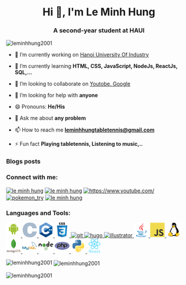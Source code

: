 <h1 align="center">Hi 👋, I'm Le Minh Hung</h1>
<h3 align="center">A second-year student at HAUI</h3>

<p align="left"> <img src="https://komarev.com/ghpvc/?username=leminhhung2001&label=Profile%20views&color=0e75b6&style=flat" alt="leminhhung2001" /> </p>

- 🔭 I’m currently working on [Hanoi University Of Industry](https://www.haui.edu.vn/en)

- 🌱 I’m currently learning **HTML, CSS, JavaScript, NodeJs, ReactJs, SQL,...**

- 👯 I’m looking to collaborate on [Youtobe, Google](https://www.youtube.com/)

- 🤝 I’m looking for help with **anyone**

- 😄 Pronouns: **He/His**

- 💬 Ask me about **any problem**

- 📫 How to reach me **leminhhungtabletennis@gmail.com**

- ⚡ Fun fact **Playing tabletennis, Listening to music,..**

### Blogs posts
<!-- BLOG-POST-LIST:START -->
<!-- BLOG-POST-LIST:END -->

<h3 align="left">Connect with me:</h3>
<p align="left">
<a href="https://dev.to/le minh hung" target="blank"><img align="center" src="https://cdn.jsdelivr.net/npm/simple-icons@3.0.1/icons/dev-dot-to.svg" alt="le minh hung" height="30" width="40" /></a>
<a href="https://fb.com/le minh hung" target="blank"><img align="center" src="https://cdn.jsdelivr.net/npm/simple-icons@3.0.1/icons/facebook.svg" alt="le minh hung" height="30" width="40" /></a>
<a href="https://www.youtube.com/c/https://www.youtube.com/" target="blank"><img align="center" src="https://cdn.jsdelivr.net/npm/simple-icons@3.0.1/icons/youtube.svg" alt="https://www.youtube.com/" height="30" width="40" /></a>
<a href="https://codeforces.com/profile/pokemon_try" target="blank"><img align="center" src="https://cdn.jsdelivr.net/npm/simple-icons@3.0.1/icons/codeforces.svg" alt="pokemon_try" height="30" width="40" /></a>
<a href="https://auth.geeksforgeeks.org/user/le minh hung" target="blank"><img align="center" src="https://cdn.jsdelivr.net/npm/simple-icons@3.0.1/icons/geeksforgeeks.svg" alt="le minh hung" height="30" width="40" /></a>
</p>

<h3 align="left">Languages and Tools:</h3>
<p align="left"> <a href="https://developer.android.com" target="_blank"> <img src="https://raw.githubusercontent.com/devicons/devicon/master/icons/android/android-original-wordmark.svg" alt="android" width="40" height="40"/> </a> <a href="https://www.cprogramming.com/" target="_blank"> <img src="https://raw.githubusercontent.com/devicons/devicon/master/icons/c/c-original.svg" alt="c" width="40" height="40"/> </a> <a href="https://www.w3schools.com/cpp/" target="_blank"> <img src="https://raw.githubusercontent.com/devicons/devicon/master/icons/cplusplus/cplusplus-original.svg" alt="cplusplus" width="40" height="40"/> </a> <a href="https://www.w3schools.com/css/" target="_blank"> <img src="https://raw.githubusercontent.com/devicons/devicon/master/icons/css3/css3-original-wordmark.svg" alt="css3" width="40" height="40"/> </a> <a href="https://git-scm.com/" target="_blank"> <img src="https://www.vectorlogo.zone/logos/git-scm/git-scm-icon.svg" alt="git" width="40" height="40"/> </a> <a href="https://gohugo.io/" target="_blank"> <img src="https://api.iconify.design/logos-hugo.svg" alt="hugo" width="40" height="40"/> </a> <a href="https://www.adobe.com/in/products/illustrator.html" target="_blank"> <img src="https://www.vectorlogo.zone/logos/adobe_illustrator/adobe_illustrator-icon.svg" alt="illustrator" width="40" height="40"/> </a> <a href="https://www.java.com" target="_blank"> <img src="https://raw.githubusercontent.com/devicons/devicon/master/icons/java/java-original.svg" alt="java" width="40" height="40"/> </a> <a href="https://developer.mozilla.org/en-US/docs/Web/JavaScript" target="_blank"> <img src="https://raw.githubusercontent.com/devicons/devicon/master/icons/javascript/javascript-original.svg" alt="javascript" width="40" height="40"/> </a> <a href="https://www.linux.org/" target="_blank"> <img src="https://raw.githubusercontent.com/devicons/devicon/master/icons/linux/linux-original.svg" alt="linux" width="40" height="40"/> </a> <a href="https://www.mongodb.com/" target="_blank"> <img src="https://raw.githubusercontent.com/devicons/devicon/master/icons/mongodb/mongodb-original-wordmark.svg" alt="mongodb" width="40" height="40"/> </a> <a href="https://www.mysql.com/" target="_blank"> <img src="https://raw.githubusercontent.com/devicons/devicon/master/icons/mysql/mysql-original-wordmark.svg" alt="mysql" width="40" height="40"/> </a> <a href="https://nodejs.org" target="_blank"> <img src="https://raw.githubusercontent.com/devicons/devicon/master/icons/nodejs/nodejs-original-wordmark.svg" alt="nodejs" width="40" height="40"/> </a> <a href="https://www.php.net" target="_blank"> <img src="https://raw.githubusercontent.com/devicons/devicon/master/icons/php/php-original.svg" alt="php" width="40" height="40"/> </a> <a href="https://www.python.org" target="_blank"> <img src="https://raw.githubusercontent.com/devicons/devicon/master/icons/python/python-original.svg" alt="python" width="40" height="40"/> </a> <a href="https://reactjs.org/" target="_blank"> <img src="https://raw.githubusercontent.com/devicons/devicon/master/icons/react/react-original-wordmark.svg" alt="react" width="40" height="40"/> </a> </p>

<p><img align="left" src="https://github-readme-stats.vercel.app/api/top-langs?username=leminhhung2001&show_icons=true&locale=en&layout=compact" alt="leminhhung2001" /></p>

<p>&nbsp;<img align="center" src="https://github-readme-stats.vercel.app/api?username=leminhhung2001&show_icons=true&locale=en" alt="leminhhung2001" /></p>

<p><img align="center" src="https://github-readme-streak-stats.herokuapp.com/?user=leminhhung2001&" alt="leminhhung2001" /></p>
